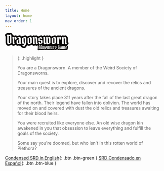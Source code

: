 ```yaml
---
title: Home
layout: home
nav_order: 1
---
```

 <img src="/imagenes/portada/DAG-logo.png" style="zoom:20%;" />

> {: .highlight }
>
> You are a Dragonsworn. A member of the Weird Society of Dragonsworns. 
>
> Your main quest is to explore, discover and recover the relics and treasures of the ancient dragons.
>
> Your story takes place 311 years after the fall of the last great dragon of the north. Their legend have fallen into oblivion. The world has moved on and covered with dust the old relics and treasures awaiting for their blood heirs.
>
> You were recruited like everyone else. An old wise dragon kin awakened in you that obsession to leave everything and fulfill the goals of the society. 
>
> Some say you're doomed, but who isn't in this rotten  world of Plethora?

[Condensed SRD in English](https://dragonswornrpg.com/SRD-EN.html){: .btn .btn-green }
[SRD Condensado en Español](https://dragonswornrpg.com/SRD-ES.html){: .btn .btn-blue }
